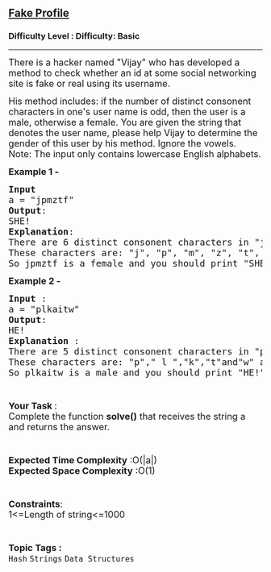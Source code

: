 <h2><a href="https://www.geeksforgeeks.org/problems/fake-profile3906/1?page=7&category=Hash&sortBy=submissions">Fake Profile</a></h2><h3>Difficulty Level : Difficulty: Basic</h3><hr><div class="problems_problem_content__Xm_eO"><p><span style="font-size: 18px;">There is a hacker named "Vijay" who&nbsp;has developed a method to check whether an id at some social networking site is fake or real using its username.</span></p>
<p><span style="font-size: 18px;">His method includes: if the number of distinct consonent characters in one's user name is odd, then the user&nbsp;is a male, otherwise&nbsp;a female. You are given the string that denotes the user name, please help Vijay to determine the gender of this user by his method. Ignore the vowels.<br>Note: The input only contains lowercase English alphabets.</span></p>
<p><strong><span style="font-size: 18px;">Example 1 -</span></strong></p>
<pre><span style="font-size: 18px;"><strong>Input</strong>
a = "jpmztf"
<strong>Output</strong>:
SHE!
<strong>Explanation</strong>:
There are 6 distinct consonent characters in "jpmztf".
These characters are: "j", "p", "m", "z", "t", "f".
So jpmztf is a female and you should print "SHE!".</span></pre>
<p><strong><span style="font-size: 18px;">Example 2 - </span></strong></p>
<pre><span style="font-size: 18px;"><strong>Input </strong>:
a = "plkaitw"
<strong>Output</strong>:
HE!
<strong>Explanation </strong>: 
There are 5 distinct consonent characters in "plkaitw".
These characters are: "p"," l ","k","t"and"w" as others are vowels.
So plkaitw is a male and you should print "HE!".</span></pre>
<p>&nbsp;</p>
<p><span style="font-size: 18px;"><strong>Your Task </strong>:<br>Complete the function <strong>solve()</strong> that receives the string a and returns the answer.</span></p>
<p>&nbsp;</p>
<p><span style="font-size: 18px;"><strong>Expected Time Complexity</strong> :O(|a|)<br><strong>Expected Space Complexity</strong> :O(1)</span></p>
<p>&nbsp;</p>
<p><span style="font-size: 18px;"><strong>Constraints</strong>:<br>1&lt;=Length of string&lt;=1000</span></p></div><br><p><span style=font-size:18px><strong>Topic Tags : </strong><br><code>Hash</code>&nbsp;<code>Strings</code>&nbsp;<code>Data Structures</code>&nbsp;